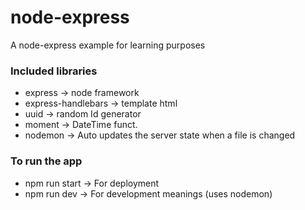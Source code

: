 # node-express
A node-express example for learning purposes

### Included libraries

- express -> node framework
- express-handlebars -> template html
- uuid -> random Id generator
- moment -> DateTime funct.
- nodemon -> Auto updates the server state when a file is changed

### To run the app

- npm run start -> For deployment
- npm run dev -> For development meanings (uses nodemon)
